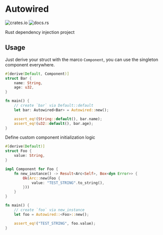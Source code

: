 # Autowired

![crates.io](https://img.shields.io/crates/v/autowired.svg)
![docs.rs](https://docs.rs/autowired/badge.svg)

Rust dependency injection project

## Usage

Just derive your struct with the marco `Component`, you can use the singleton component everywhere.

```rust
#[derive(Default, Component)]
struct Bar {
    name: String,
    age: u32,
}

fn main() {
    // create `bar` via Default::default
    let bar: Autowired<Bar> = Autowired::new();

    assert_eq!(String::default(), bar.name);
    assert_eq!(u32::default(), bar.age);
}
```

Define custom component initialization logic

```rust
#[derive(Default)]
struct Foo {
    value: String,
}

impl Component for Foo {
    fn new_instance() -> Result<Arc<Self>, Box<dyn Error>> {
        Ok(Arc::new(Foo {
            value: "TEST_STRING".to_string(),
        }))
    }
}

fn main() {
    // create `foo` via new_instance
    let foo = Autowired::<Foo>::new();

    assert_eq!("TEST_STRING", foo.value);
}
```
